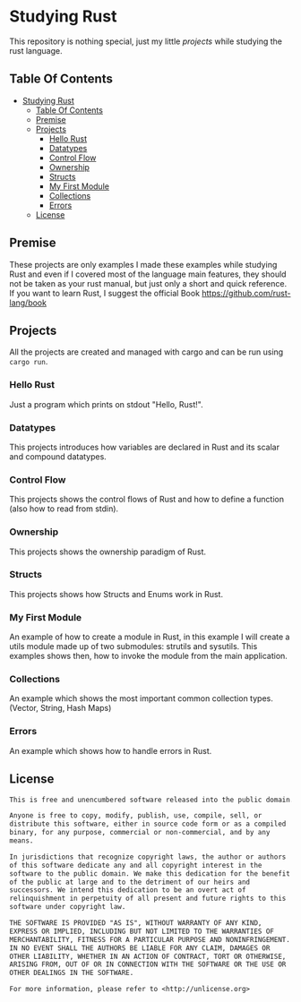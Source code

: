 # Studying Rust

This repository is nothing special, just my little *projects* while studying the rust language.

## Table Of Contents

- [Studying Rust](#studying-rust)
  - [Table Of Contents](#table-of-contents)
  - [Premise](#premise)
  - [Projects](#projects)
    - [Hello Rust](#hello-rust)
    - [Datatypes](#datatypes)
    - [Control Flow](#control-flow)
    - [Ownership](#ownership)
    - [Structs](#structs)
    - [My First Module](#my-first-module)
    - [Collections](#collections)
    - [Errors](#errors)
  - [License](#license)

## Premise

These projects are only examples I made these examples while studying Rust and even if I covered most of the language main features, they should not be taken as your rust manual, but just only a short and quick reference.
If you want to learn Rust, I suggest the official Book <https://github.com/rust-lang/book>

## Projects

All the projects are created and managed with cargo and can be run using ```cargo run```.

### Hello Rust

Just a program which prints on stdout "Hello, Rust!".

### Datatypes

This projects introduces how variables are declared in Rust and its scalar and compound datatypes.

### Control Flow

This projects shows the control flows of Rust and how to define a function (also how to read from stdin).

### Ownership

This projects shows the ownership paradigm of Rust.

### Structs

This projects shows how Structs and Enums work in Rust.

### My First Module

An example of how to create a module in Rust, in this example I will create a utils module made up of two submodules: strutils and sysutils.
This examples shows then, how to invoke the module from the main application.

### Collections

An example which shows the most important common collection types. (Vector, String, Hash Maps)

### Errors

An example which shows how to handle errors in Rust.

## License

```txt
This is free and unencumbered software released into the public domain.

Anyone is free to copy, modify, publish, use, compile, sell, or
distribute this software, either in source code form or as a compiled
binary, for any purpose, commercial or non-commercial, and by any
means.

In jurisdictions that recognize copyright laws, the author or authors
of this software dedicate any and all copyright interest in the
software to the public domain. We make this dedication for the benefit
of the public at large and to the detriment of our heirs and
successors. We intend this dedication to be an overt act of
relinquishment in perpetuity of all present and future rights to this
software under copyright law.

THE SOFTWARE IS PROVIDED "AS IS", WITHOUT WARRANTY OF ANY KIND,
EXPRESS OR IMPLIED, INCLUDING BUT NOT LIMITED TO THE WARRANTIES OF
MERCHANTABILITY, FITNESS FOR A PARTICULAR PURPOSE AND NONINFRINGEMENT.
IN NO EVENT SHALL THE AUTHORS BE LIABLE FOR ANY CLAIM, DAMAGES OR
OTHER LIABILITY, WHETHER IN AN ACTION OF CONTRACT, TORT OR OTHERWISE,
ARISING FROM, OUT OF OR IN CONNECTION WITH THE SOFTWARE OR THE USE OR
OTHER DEALINGS IN THE SOFTWARE.

For more information, please refer to <http://unlicense.org>

```
